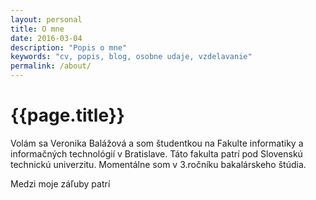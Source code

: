 ```yaml
---
layout: personal
title: O mne
date: 2016-03-04
description: "Popis o mne"
keywords: "cv, popis, blog, osobne udaje, vzdelavanie"
permalink: /about/
---
```


{{page.title}}
==============

Volám sa Veronika Balážová a som študentkou na Fakulte informatiky a informačných technológií v Bratislave. Táto fakulta patrí
pod Slovenskú technickú univerzitu. Momentálne som v 3.ročníku bakalárskeho štúdia.


Medzi moje záľuby patrí 